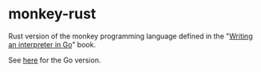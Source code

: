# monkey-rust

Rust version of the monkey programming language defined in the "[Writing an interpreter in Go](https://interpreterbook.com/)" book.

See [here](https://github.com/beoboo/monkey-go) for the Go version.